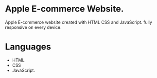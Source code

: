 # Apple E-commerce Website.

Apple E-commerce website created with HTML CSS and JavaScript. fully responsive on every device.

# Languages

- HTML
- CSS
- JavaScript.
